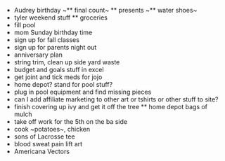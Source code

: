 * Audrey birthday
~** final count~
** presents
~** water shoes~
* tyler weekend stuff
** groceries 
* fill pool
* mom Sunday birthday time
* sign up for fall classes
* sign up for parents night out
* anniversary plan
* string trim, clean up side yard waste
* budget and goals stuff in excel
* get joint and tick meds for jojo
* home depot? stand for pool stuff?
* plug in pool equipment and find missing pieces
* can I add affiliate marketing to other art or tshirts or other stuff to site?
* finish covering up ivy and get it off the tree 
** home depot bags of mulch
* take off work for the 5th on the ba side
* cook ~potatoes~, chicken
* sons of Lacrosse tee
* blood sweat pain lift art
* Americana Vectors 